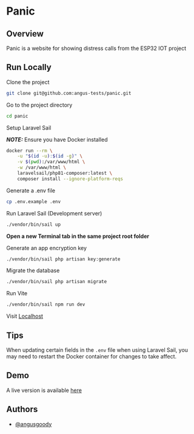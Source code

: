 # Panic

## Overview
Panic is a website for showing distress calls from the ESP32 IOT project

## Run Locally

Clone the project

```bash
git clone git@github.com:angus-tests/panic.git
```

Go to the project directory

```bash
cd panic
```

Setup Laravel Sail

**_NOTE:_**  Ensure you have Docker installed

```bash
docker run --rm \
    -u "$(id -u):$(id -g)" \
    -v $(pwd):/var/www/html \
    -w /var/www/html \
    laravelsail/php81-composer:latest \
    composer install --ignore-platform-reqs
```

Generate a .env file

```bash
cp .env.example .env
```
Run Laravel Sail (Development server)

```bash
./vendor/bin/sail up
```

**Open a new Terminal tab in the same project root folder**

Generate an app encryption key

```bash
./vendor/bin/sail php artisan key:generate
```

Migrate the database

```bash
./vendor/bin/sail php artisan migrate
```

Run Vite

```bash
./vendor/bin/sail npm run dev
```

Visit [Localhost](http://localhost/)


## Tips

When updating certain fields in the `.env` file when using Laravel Sail, you may need to restart the Docker container for changes to take affect.

## Demo

A live version is available [here](http://panic.angusgoody.com/)

## Authors

- [@angusgoody](https://github.com/angusgoody)

